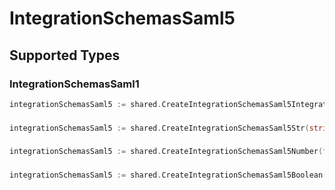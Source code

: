 # IntegrationSchemasSaml5


## Supported Types

### IntegrationSchemasSaml1

```go
integrationSchemasSaml5 := shared.CreateIntegrationSchemasSaml5IntegrationSchemasSaml1(shared.IntegrationSchemasSaml1{/* values here */})
```

### 

```go
integrationSchemasSaml5 := shared.CreateIntegrationSchemasSaml5Str(string{/* values here */})
```

### 

```go
integrationSchemasSaml5 := shared.CreateIntegrationSchemasSaml5Number(float64{/* values here */})
```

### 

```go
integrationSchemasSaml5 := shared.CreateIntegrationSchemasSaml5Boolean(bool{/* values here */})
```

